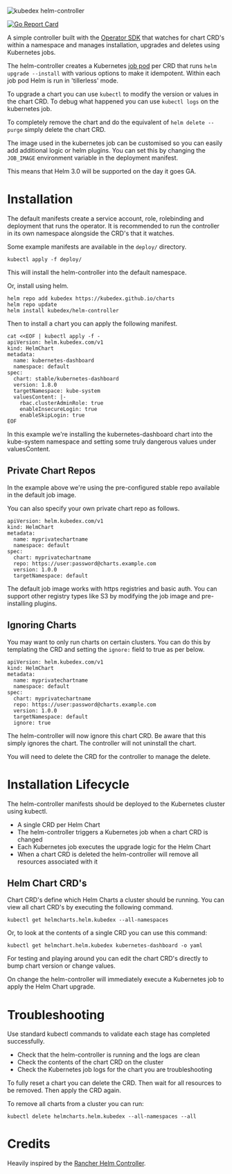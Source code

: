 ![kubedex helm-controller](https://i1.wp.com/kubedex.com/wp-content/uploads/2019/08/helm-controller.png)

[![Go Report
Card](https://goreportcard.com/badge/github.com/kubedex/helm-controller)](https://goreportcard.com/report/github.com/kubedex/helm-controller)


A simple controller built with the [Operator SDK](https://github.com/operator-framework/operator-sdk) that watches for chart CRD's within a namespace and manages installation, upgrades and deletes using Kubernetes jobs.

The helm-controller creates a Kubernetes [job pod](https://github.com/Kubedex/helm-controller-jobimage) per CRD that runs `helm upgrade --install` with various options to make it idempotent. Within each job pod Helm is run in 'tillerless' mode.

To upgrade a chart you can use `kubectl` to modify the version or values in the chart CRD. To debug what happened you can use `kubectl logs` on the kubernetes job.

To completely remove the chart and do the equivalent of `helm delete --purge` simply delete the chart CRD.

The image used in the kubernetes job can be customised so you can easily add additional logic or helm plugins. You can set this by changing the `JOB_IMAGE` environment variable in the deployment manifest.

This means that Helm 3.0 will be supported on the day it goes GA.

# Installation

The default manifests create a service account, role, rolebinding and deployment that runs the operator. It is recommended to run the controller in its own namespace alongside the CRD's that it watches.

Some example manifests are available in the `deploy/` directory. 

```
kubectl apply -f deploy/
```

This will install the helm-controller into the default namespace.

Or, install using helm.

```
helm repo add kubedex https://kubedex.github.io/charts
helm repo update
helm install kubedex/helm-controller
```

Then to install a chart you can apply the following manifest.

```
cat <<EOF | kubectl apply -f -
apiVersion: helm.kubedex.com/v1
kind: HelmChart
metadata:
  name: kubernetes-dashboard
  namespace: default
spec:
  chart: stable/kubernetes-dashboard
  version: 1.8.0
  targetNamespace: kube-system
  valuesContent: |-
    rbac.clusterAdminRole: true
    enableInsecureLogin: true
    enableSkipLogin: true
EOF
```

In this example we're installing the kubernetes-dashboard chart into the kube-system namespace and setting some truly dangerous values under valuesContent.

## Private Chart Repos

In the example above we're using the pre-configured stable repo available in the default job image.

You can also specify your own private chart repo as follows.

```
apiVersion: helm.kubedex.com/v1
kind: HelmChart
metadata:
  name: myprivatechartname
  namespace: default
spec:
  chart: myprivatechartname
  repo: https://user:password@charts.example.com
  version: 1.0.0
  targetNamespace: default
```

The default job image works with https registries and basic auth. You can support other registry types like S3 by modifying the job image and pre-installing plugins.

## Ignoring Charts

You may want to only run charts on certain clusters. You can do this by templating the CRD and setting the `ignore:` field to true as per below.

```
apiVersion: helm.kubedex.com/v1
kind: HelmChart
metadata:
  name: myprivatechartname
  namespace: default
spec:
  chart: myprivatechartname
  repo: https://user:password@charts.example.com
  version: 1.0.0
  targetNamespace: default
  ignore: true
```

The helm-controller will now ignore this chart CRD. Be aware that this simply ignores the chart. The controller will not uninstall the chart.

You will need to delete the CRD for the controller to manage the delete.

# Installation Lifecycle

The helm-controller manifests should be deployed to the Kubernetes cluster using kubectl.

* A single CRD per Helm Chart
* The helm-controller triggers a Kubernetes job when a chart CRD is changed
* Each Kubernetes job executes the upgrade logic for the Helm Chart
* When a chart CRD is deleted the helm-controller will remove all resources associated with it

## Helm Chart CRD's

Chart CRD's define which Helm Charts a cluster should be running. You can view all chart CRD's by executing the following command.

```
kubectl get helmcharts.helm.kubedex --all-namespaces
```

Or, to look at the contents of a single CRD you can use this command:

```
kubectl get helmchart.helm.kubedex kubernetes-dashboard -o yaml
```

For testing and playing around you can edit the chart CRD's directly to bump chart version or change values.

On change the helm-controller will immediately execute a Kubernetes job to apply the Helm Chart upgrade.

# Troubleshooting

Use standard kubectl commands to validate each stage has completed successfully.

* Check that the helm-controller is running and the logs are clean
* Check the contents of the chart CRD on the cluster
* Check the Kubernetes job logs for the chart you are troubleshooting

To fully reset a chart you can delete the CRD. Then wait for all resources to be removed. Then apply the CRD again.

To remove all charts from a cluster you can run:

```
kubectl delete helmcharts.helm.kubedex --all-namespaces --all
```

# Credits

Heavily inspired by the [Rancher Helm Controller](https://github.com/rancher/helm-controller).
